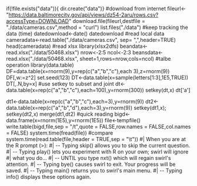 if(!file.exists("data")){
dir.create("data")}
#download from internet
fileurl<-"https://data.baltimorecity.gov/api/views/dz54-2aru/rows.csv?accessType=DOWNLOAD"
download.file(fileurl,destfile = "./data/cameras.csv",method = "curl")
list.files("./data")
#keep tracking the data (time)
datedownload<-date()
datedownload
#read local data
cameradata<-read.table("./data/cameras.csv", sep= ",",header=TRUE)
head(cameradata)
#read xlsx
library(xlsx2dfs)
beandata<-read.xlsx("./data/50468.xlsx")
nrow<-2:5
ncol<-2:3
beansdata<-read.xlsx("./data/50468.xlsx", sheet=1,rows=nrow,cols=ncol)
#talbe operation
library(data.table)
DF=data.table(x=rnorm(9),y=rep(c("a","b","c"),each 3),z=rnorm(9))
DF[,w:=z^2]
set.seed(123)
DT<-data.table(x=sample(letters[1:3],1E5,TRUE))
DT[,.N,by=x]
#use setkey to subset and joint 
dt<-data.table(x=rep(c("a","b","c"),each=100),y=rnorm(300))
setkey(dt,x)
dt['a']

dt1<-data.table(x=rep(c("a","b","c"),each=3),y=rnorm(9))
dt2<-data.table(x=rep(c("a","b","d"),each=3),y=rnorm(9))
setkey(dt1,x); setkey(dt2,x)
merge(dt1,dt2)
#quick reading
bigd<-data.frame(x=rnorm(1E5),y=rnorm(1E5))
file<-tempfile()
write.table(bigd,file,sep = "/t",quote = FALSE,row.names = FALSE,col.names = FALSE)
system.time(fread(file))
#compare
system.time(read.table(file,header = TRUE,sep = "\t"))
#| When you are at the R prompt (>):
#| -- Typing skip() allows you to skip the current question.
#| -- Typing play() lets you experiment with R on your own; swirl will ignore
#| what you do...
#| -- UNTIL you type nxt() which will regain swirl's attention.
#| -- Typing bye() causes swirl to exit. Your progress will be saved.
#| -- Typing main() returns you to swirl's main menu.
#| -- Typing info() displays these options again.


